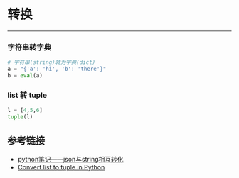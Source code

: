 # 转换
***
### 字符串转字典
```python
# 字符串(string)转为字典(dict)
a = "{'a': 'hi', 'b': 'there'}"
b = eval(a)
```

### list 转 tuple
```python
l = [4,5,6]
tuple(l)
```

## 参考链接
- [python笔记——json与string相互转化](https://blog.csdn.net/xuelanlingying/article/details/79461367)
- [Convert list to tuple in Python](https://stackoverflow.com/questions/12836128/convert-list-to-tuple-in-python)